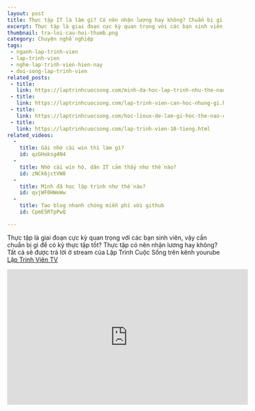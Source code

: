 ```yaml
---
layout: post
title: Thực tập IT là làm gì? Có nên nhận lương hay không? Chuẩn bị gì cho kỳ thực tập?
excerpt: Thực tập là giai đoạn cực kỳ quan trọng với các bạn sinh viên, vậy cần chuẩn bị gì để có kỳ thực tập tốt?
thumbnail: tra-loi-cau-hoi-thumb.png
category: Chuyện nghề nghiệp
tags:
 - nganh-lap-trinh-vien
 - lap-trinh-vien
 - nghe-lap-trinh-vien-hien-nay
 - doi-song-lap-trinh-vien
related_posts:
 - title:
   link: https://laptrinhcuocsong.com/minh-da-hoc-lap-trinh-nhu-the-nao.html
 - title:
   link: https://laptrinhcuocsong.com/lap-trinh-vien-can-hoc-nhung-gi.html
 - title:
   link: https://laptrinhcuocsong.com/hoc-linux-de-lam-gi-hoc-the-nao-cho-hieu-qua.html
 - title:
   link: https://laptrinhcuocsong.com/lap-trinh-vien-10-tieng.html
related_videos:
  -
    title: Gái nhờ cài win thì làm gì? 
    id: qzGHoksg4N4
  -
    title: Nhờ cài win hộ, dân IT cảm thấy như thế nào? 
    id: zNCk6jctVW8
  -
    title: Mình đã học lập trình như thế nào?
    id: qvjWF0HWeWw
  -
    title: Tạo blog nhanh chóng miễn phí với github
    id: CpmE5RTpPwQ

---
```

Thực tập là giai đoạn cực kỳ quan trọng với các bạn sinh viên, vậy cần chuẩn bị gì để có kỳ thực tập tốt? Thực tập có nên nhận lương hay không? Tất cả sẽ được trả lời ở stream của Lập Trình Cuộc Sống trên kênh yourube [Lập Trình Viên TV](https://www.youtube.com/channel/UC5CIt5W4kq4ie0KJEdg2ztg)

<div class="youtube">
<iframe width="560" height="315" src="https://www.youtube.com/embed/Y-iGBZKhsW0" frameborder="0" allowfullscreen></iframe>
</div>